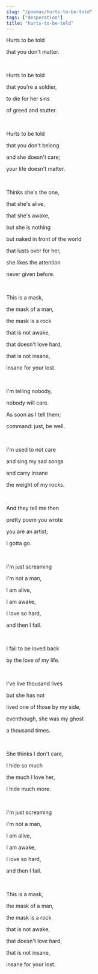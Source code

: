 ```yaml
---
slug: "/poemas/hurts-to-be-told"
tags: ["desperation"]
title: "hurts-to-be-told"
---
```

Hurts to be told

that you don't matter.

&nbsp;

Hurts to be told

that you're a soldier,

to die for her sins

of greed and stutter.

&nbsp;

Hurts to be told

that you don't belong

and she doesn't care;

your life doesn't matter.

&nbsp;

Thinks she's the one,

that she's alive,

that she's awake,

but she is nothing

but naked in front of the world

that lusts over for her,

she likes the attention

never given before.

&nbsp;

This is a mask,

the mask of a man,

the mask is a rock

that is not awake,

that doesn't love hard,

that is not insane,

insane for your lost.

&nbsp;

I'm telling nobody,

nobody will care.

As soon as I tell them;

command: just, be well.

&nbsp;

I'm used to not care

and sing my sad songs

and carry insane

the weight of my rocks.

&nbsp;

And they tell me then

pretty poem you wrote

you are an artist;

I gotta go.

&nbsp;

I'm just screaming

I'm not a man,

I am alive,

I am awake,

I love so hard,

and then I fail.

&nbsp;

I fail to be loved back

by the love of my life.

&nbsp;

I've live thousand lives

but she has not 

lived one of those by my side,

eventhough, she was my ghost

a thousand times.

&nbsp;

She thinks I don't care,

I hide so much

the much I love her,

I hide much more.

&nbsp;

I'm just screaming

I'm not a man,

I am alive,

I am awake,

I love so hard,

and then I fail.

&nbsp;

This is a mask,

the mask of a man,

the mask is a rock

that is not awake,

that doesn't love hard,

that is not insane,

insane for your lost.